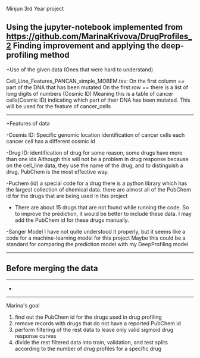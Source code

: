 Minjun 3rd Year project

Using the jupyter-notebook implemented from https://github.com/MarinaKrivova/DrugProfiles_2
Finding improvement and applying the deep-profiling method
------------------------
+Use of the given data (Ones that were hard to understand)

Cell_Line_Features_PANCAN_simple_MOBEM.tsv:
On the first column == part of the DNA that has been mutated
On the first row == there is a list of long digits of numbers (Cosmic ID)
Meaning this is a table of cancer cells(Cosmic ID) indicating which part of their DNA has been mutated.
This will be used for the feature of cancer_cells


---------------------
+Features of data



-Cosmis ID:
Specific genomic location
identification of cancer cells
each cancer cell has a different cosmic id



-Drug ID:
identification of drug
for some reason, some drugs have more than one ids
Although this will not be a problem in drug response because on the cell_line data, they use the name of the drug, and to distinguish a drug, PubChem is the most effective way.



-Puchem (id)
a special code for a drug
there is a python library which has the largest collection of chemical data.
there are almost all of the PubChem id for the drugs that are being used in this project

+ There are about 15 drugs that are not found while running the code. So to improve the prediction, it would be better to include these data. I may add the PubChem id for these drugs manually.



-Sanger Model
I have not quite understood it properly, but it seems like a code for a machine-learning model for this project
Maybe this could be a standard for comparing the prediction model with my DeepProfiling model

-------------------
Before merging the data
- 


--------------------
-


---------------
Marina's goal
1. find out the PubChem id for the drugs used in drug profiling
2. remove records with drugs that do not have a reported PubChem id
3. perform filtering of the rest data to leave only valid sigmoid drug response curves
4. divide the rest filtered data into train, validation, and test splits according to the number of drug profiles for a specific drug
